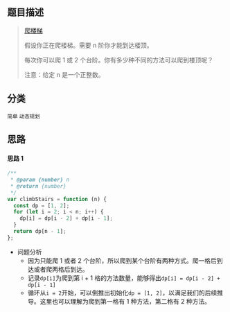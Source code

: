 ## 题目描述

> [爬楼梯](https://leetcode-cn.com/problems/climbing-stairs/)
>
> 假设你正在爬楼梯。需要 n 阶你才能到达楼顶。
>
> 每次你可以爬 1 或 2 个台阶。你有多少种不同的方法可以爬到楼顶呢？
>
> 注意：给定 n 是一个正整数。

## 分类

`简单` `动态规划`

## 思路

#### 思路 1

```javascript
/**
 * @param {number} n
 * @return {number}
 */
var climbStairs = function (n) {
  const dp = [1, 2];
  for (let i = 2; i < n; i++) {
    dp[i] = dp[i - 2] + dp[i - 1];
  }
  return dp[n - 1];
};
```

- 问题分析
  - 因为只能爬 1 或者 2 个台阶，所以爬到某个台阶有两种方式。爬一格后到达或者爬两格后到达。
  - 记录`dp[i]`为爬到第 i + 1 格的方法数量，能够得出`dp[i] = dp[i - 2] + dp[i - 1]`
  - 循环从`i = 2`开始，可以倒推出初始化`dp = [1, 2]`，以满足我们的后续推导。这里也可以理解为爬到第一格有 1 种方法，第二格有 2 种方法。
